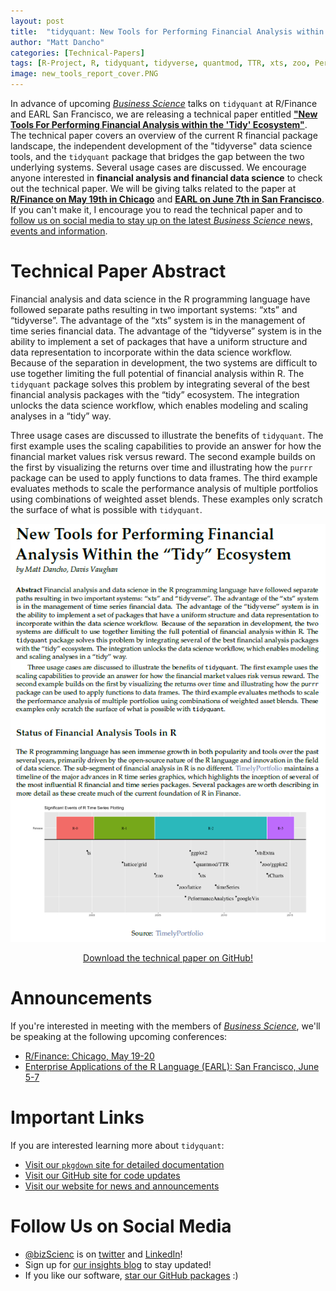 ```yaml
---
layout: post
title:  "tidyquant: New Tools for Performing Financial Analysis within the Tidy Ecosystem"
author: "Matt Dancho"
categories: [Technical-Papers]
tags: [R-Project, R, tidyquant, tidyverse, quantmod, TTR, xts, zoo, PerformanceAnalytics]
image: new_tools_report_cover.PNG
---
```





In advance of upcoming [_Business Science_](http://www.business-science.io/) talks on `tidyquant` at R/Finance and EARL San Francisco, we are releasing a technical paper entitled [__"New Tools For Performing Financial Analysis within the 'Tidy' Ecosystem"__](https://github.com/business-science/reports/blob/master/new_financial_tools_tidy_ecosystem.pdf). The technical paper covers an overview of the current R financial package landscape, the independent development of the "tidyverse" data science tools, and the `tidyquant` package that bridges the gap between the two underlying systems. Several usage cases are discussed. We encourage anyone interested in __financial analysis and financial data science__ to check out the technical paper. We will be giving talks related to the paper at [__R/Finance on May 19th in Chicago__](http://www.rinfinance.com/) and [__EARL on June 7th in San Francisco__](https://earlconf.com/sanfrancisco/#speakersAnchor). If you can't make it, I encourage you to read the technical paper and to [follow us on social media to stay up on the latest _Business Science_ news, events and information](#social). 


# Technical Paper Abstract

Financial analysis and data science in the R programming language have followed separate paths resulting in two important systems: “xts” and “tidyverse”. The advantage of the “xts” system is in the management of time series financial data. The advantage of the “tidyverse” system is in the ability to implement a set of packages that have a uniform structure and data representation to incorporate within the data science workflow. Because of the separation in development, the two systems are difficult to use together limiting the full potential of financial analysis within R. The `tidyquant` package solves this problem by integrating several of the best financial analysis packages with the “tidy” ecosystem. The integration unlocks the data science workflow, which enables modeling and scaling analyses in a “tidy” way.

Three usage cases are discussed to illustrate the benefits of `tidyquant`. The first example uses the scaling capabilities to provide an answer for how the financial market values risk versus reward. The second example builds on the first by visualizing the returns over time and illustrating how the `purrr` package can be used to apply functions to data frames. The third example evaluates methods to scale the performance analysis of multiple portfolios using combinations of weighted asset blends. These examples only scratch the surface of what is possible with `tidyquant`.

![tidyquant Technical Paper Cover](/assets/new_tools_report_cover.PNG)

<center><a href="https://github.com/business-science/reports/blob/master/new_financial_tools_tidy_ecosystem.pdf">Download the technical paper on GitHub!</a></center>

# Announcements

If you're interested in meeting with the members of [_Business Science_](http://www.business-science.io/), we'll be speaking at the following upcoming conferences:

* [R/Finance: Chicago, May 19-20](http://www.rinfinance.com/)
* [Enterprise Applications of the R Language (EARL): San Francisco, June 5-7](https://earlconf.com/sanfrancisco/)


# Important Links

If you are interested learning more about `tidyquant`:

* [Visit our `pkgdown` site for detailed documentation](https://business-science.github.io/tidyquant/)
* [Visit our GitHub site for code updates](https://github.com/business-science/)
* [Visit our website for news and announcements](http://www.business-science.io/)

# Follow Us on Social Media <a class="anchor" id="social"></a>

* [@bizScienc](https://twitter.com/bizScienc) is on [twitter](https://twitter.com/bizScienc) and [LinkedIn](https://www.linkedin.com/company/business.science)!
* Sign up for [our insights blog](http://www.business-science.io/) to stay updated!
* If you like our software, [star our GitHub packages](https://github.com/business-science) :)


